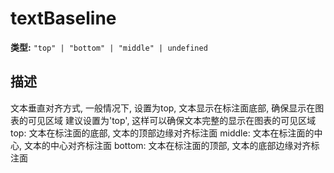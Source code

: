 # textBaseline

**类型:** `"top" | "bottom" | "middle" | undefined`

## 描述
文本垂直对齐方式, 一般情况下, 设置为top, 文本显示在标注面底部, 确保显示在图表的可见区域
建议设置为'top', 这样可以确保文本完整的显示在图表的可见区域
top: 文本在标注面的底部, 文本的顶部边缘对齐标注面
middle: 文本在标注面的中心, 文本的中心对齐标注面
bottom: 文本在标注面的顶部, 文本的底部边缘对齐标注面